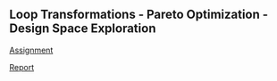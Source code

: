 ## Loop Transformations - Pareto Optimization - Design Space Exploration

[Assignment](./assignment1.pdf)

[Report](./report.md)